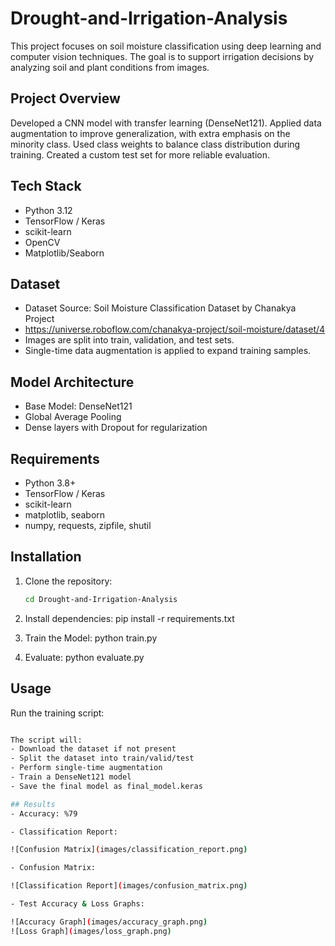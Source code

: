 # Drought-and-Irrigation-Analysis
This project focuses on soil moisture classification using deep learning and computer vision techniques.
The goal is to support irrigation decisions by analyzing soil and plant conditions from images.

## Project Overview
Developed a CNN model with transfer learning (DenseNet121).
Applied data augmentation to improve generalization, with extra emphasis on the minority class.
Used class weights to balance class distribution during training.
Created a custom test set for more reliable evaluation.

## Tech Stack
- Python 3.12
- TensorFlow / Keras
- scikit-learn
- OpenCV
- Matplotlib/Seaborn

## Dataset
- Dataset Source: Soil Moisture Classification Dataset by Chanakya Project
- https://universe.roboflow.com/chanakya-project/soil-moisture/dataset/4
- Images are split into train, validation, and test sets.
- Single-time data augmentation is applied to expand training samples.

## Model Architecture
- Base Model: DenseNet121
- Global Average Pooling
- Dense layers with Dropout for regularization

## Requirements
- Python 3.8+
- TensorFlow / Keras
- scikit-learn
- matplotlib, seaborn
- numpy, requests, zipfile, shutil

## Installation
1. Clone the repository:
   ```bash git clone https://github.com/alt4ble/Drought-and-Irrigation-Analysis.git
   cd Drought-and-Irrigation-Analysis

2. Install dependencies:
   pip install -r requirements.txt

3. Train the Model:
   python train.py

4. Evaluate:
   python evaluate.py

## Usage
Run the training script:
```bash python scripts/training.py

The script will:
- Download the dataset if not present
- Split the dataset into train/valid/test
- Perform single-time augmentation
- Train a DenseNet121 model
- Save the final model as final_model.keras

## Results
- Accuracy: %79

- Classification Report:

![Confusion Matrix](images/classification_report.png)

- Confusion Matrix:

![Classification Report](images/confusion_matrix.png)

- Test Accuracy & Loss Graphs:

![Accuracy Graph](images/accuracy_graph.png)
![Loss Graph](images/loss_graph.png)
